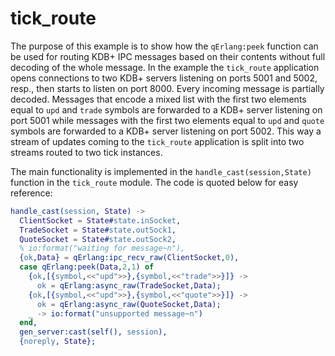 tick_route
==========

The purpose of this example is to show how the `qErlang:peek` function can be used for routing KDB+ IPC messages based on their contents without full decoding of the whole message.
In the example the `tick_route` application opens connections to two KDB+ servers listening on ports 5001 and 5002, resp., then starts to listen on port 8000. Every incoming message is partially decoded. Messages that encode a mixed list with the first two elements equal to `upd` and `trade` symbols are forwarded to a KDB+ server listening on port 5001 while messages with the first two elements equal to `upd` and `quote` symbols are forwarded to a KDB+ server listening on port 5002. This way a stream of updates coming to the `tick_route` application is split into two streams routed to two tick instances. 

The main functionality is implemented in the `handle_cast(session,State)` function in the `tick_route` module. The code is quoted below for easy reference:

```erlang
handle_cast(session, State) ->
  ClientSocket = State#state.inSocket,
  TradeSocket = State#state.outSock1,
  QuoteSocket = State#state.outSock2,
  % io:format("waiting for message~n"),
  {ok,Data} = qErlang:ipc_recv_raw(ClientSocket,0),
  case qErlang:peek(Data,2,1) of
    {ok,[{symbol,<<"upd">>},{symbol,<<"trade">>}]} ->
      ok = qErlang:async_raw(TradeSocket,Data);
    {ok,[{symbol,<<"upd">>},{symbol,<<"quote">>}]} ->
      ok = qErlang:async_raw(QuoteSocket,Data);
    _ -> io:format("unsupported message~n")
  end,
  gen_server:cast(self(), session),
  {noreply, State};
```

